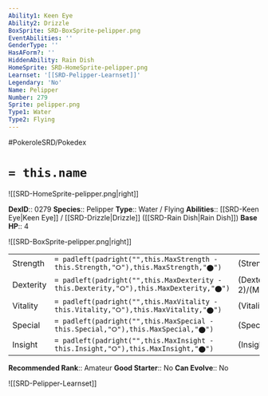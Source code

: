 ```yaml
---
Ability1: Keen Eye
Ability2: Drizzle
BoxSprite: SRD-BoxSprite-pelipper.png
EventAbilities: ''
GenderType: ''
HasAForm?: ''
HiddenAbility: Rain Dish
HomeSprite: SRD-HomeSprite-pelipper.png
Learnset: '[[SRD-Pelipper-Learnset]]'
Legendary: 'No'
Name: Pelipper
Number: 279
Sprite: pelipper.png
Type1: Water
Type2: Flying
---
```


#PokeroleSRD/Pokedex

# `= this.name`

![[SRD-HomeSprite-pelipper.png|right]]

**DexID**:: 0279
**Species**:: Pelipper
**Type**:: Water / Flying
**Abilities**:: [[SRD-Keen Eye|Keen Eye]] / [[SRD-Drizzle|Drizzle]] ([[SRD-Rain Dish|Rain Dish]])
**Base HP**:: 4

![[SRD-BoxSprite-pelipper.png|right]]

|           |                                                                                        |                                          |
| --------- | -------------------------------------------------------------------------------------- | ---------------------------------------- |
| Strength  | `= padleft(padright("",this.MaxStrength - this.Strength,"⭘"),this.MaxStrength,"⬤")`    | (Strength::2)/(MaxStrength::4)   |
| Dexterity | `= padleft(padright("",this.MaxDexterity - this.Dexterity,"⭘"),this.MaxDexterity,"⬤")` | (Dexterity:: 2)/(MaxDexterity::4) |
| Vitality  | `= padleft(padright("",this.MaxVitality - this.Vitality,"⭘"),this.MaxVitality,"⬤")`    | (Vitality::3)/(MaxVitality::6)   |
| Special   | `= padleft(padright("",this.MaxSpecial - this.Special,"⭘"),this.MaxSpecial,"⬤")`       | (Special::2)/(MaxSpecial::5)     |
| Insight   | `= padleft(padright("",this.MaxInsight - this.Insight,"⭘"),this.MaxInsight,"⬤")`       | (Insight::2)/(MaxInsight::5)     |

**Recommended Rank**:: Amateur
**Good Starter**:: No
**Can Evolve**:: No

![[SRD-Pelipper-Learnset]]
